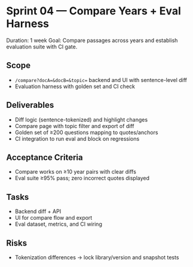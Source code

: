# Sprint 04 — Compare Years + Eval Harness

Duration: 1 week
Goal: Compare passages across years and establish evaluation suite with CI gate.

## Scope
- `/compare?docA=&docB=&topic=` backend and UI with sentence-level diff
- Evaluation harness with golden set and CI check

## Deliverables
- Diff logic (sentence-tokenized) and highlight changes
- Compare page with topic filter and export of diff
- Golden set of ≥200 questions mapping to quotes/anchors
- CI integration to run eval and block on regressions

## Acceptance Criteria
- Compare works on ≥10 year pairs with clear diffs
- Eval suite ≥95% pass; zero incorrect quotes displayed

## Tasks
- Backend diff + API
- UI for compare flow and export
- Eval dataset, metrics, and CI wiring

## Risks
- Tokenization differences → lock library/version and snapshot tests

